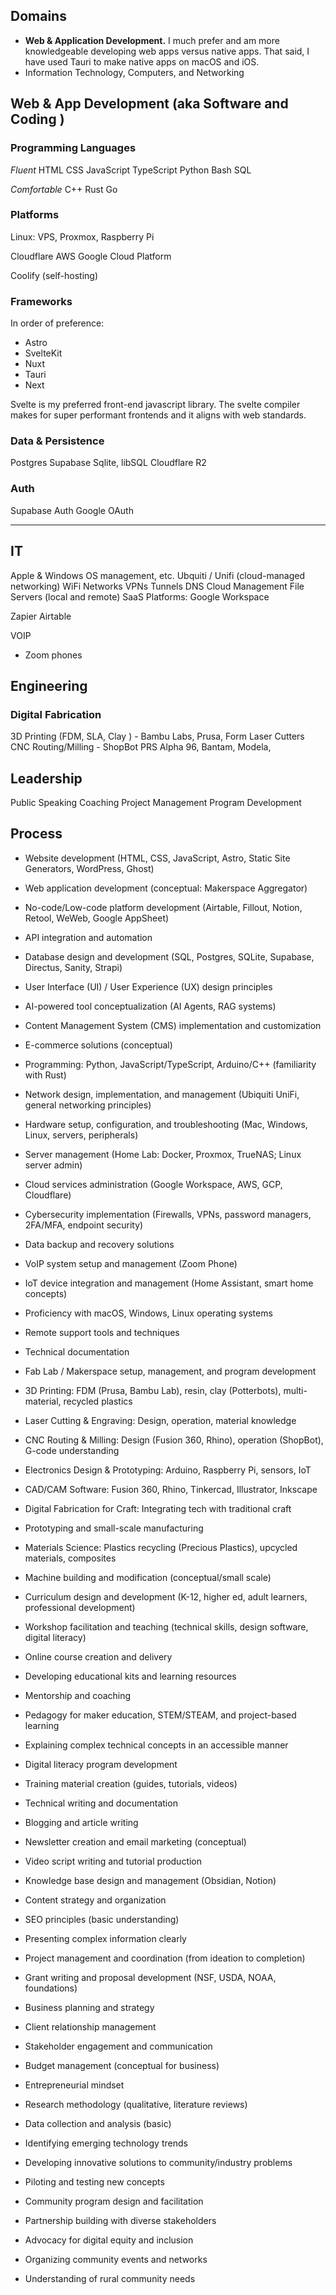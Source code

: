 
## Domains 
- **Web & Application Development.** I much prefer and am more knowledgeable developing web apps versus native apps. That said, I have used Tauri to make native apps on macOS and iOS. 
- Information Technology, Computers, and Networking 


## Web & App Development (aka Software and Coding )
### Programming Languages

*Fluent*
HTML
CSS
JavaScript 
TypeScript 
Python 
Bash 
SQL 

*Comfortable*
C++ 
Rust 
Go 

### Platforms 
Linux: VPS, Proxmox, Raspberry Pi 

Cloudflare 
AWS 
Google Cloud Platform 

Coolify (self-hosting)


### Frameworks 
In order of preference: 
- Astro 
- SvelteKit
- Nuxt
- Tauri 
- Next 

Svelte is my preferred front-end javascript library. The svelte compiler makes for super performant frontends and it aligns with web standards. 

### Data & Persistence  
Postgres
Supabase
Sqlite, libSQL 
Cloudflare R2 

### Auth 
Supabase Auth 
Google OAuth 




---

## IT 
Apple & Windows OS management, etc. 
Ubquiti / Unifi (cloud-managed networking)
WiFi Networks
VPNs
Tunnels 
DNS 
Cloud Management 
File Servers (local and remote)
SaaS Platforms: 
Google Workspace 


Zapier
Airtable 


VOIP 
- Zoom phones 

## Engineering 

### Digital Fabrication 
3D Printing (FDM, SLA, Clay ) - Bambu Labs, Prusa, Form 
Laser Cutters
CNC Routing/Milling - ShopBot PRS Alpha 96, Bantam, Modela,  


## Leadership 
Public Speaking 
Coaching 
Project Management 
Program Development 

## Process


- Website development (HTML, CSS, JavaScript, Astro, Static Site Generators, WordPress, Ghost)
- Web application development (conceptual: Makerspace Aggregator)
- No-code/Low-code platform development (Airtable, Fillout, Notion, Retool, WeWeb, Google AppSheet)
- API integration and automation
- Database design and development (SQL, Postgres, SQLite, Supabase, Directus, Sanity, Strapi)
- User Interface (UI) / User Experience (UX) design principles
- AI-powered tool conceptualization (AI Agents, RAG systems)
- Content Management System (CMS) implementation and customization
- E-commerce solutions (conceptual)
- Programming: Python, JavaScript/TypeScript, Arduino/C++ (familiarity with Rust)

- Network design, implementation, and management (Ubiquiti UniFi, general networking principles)
- Hardware setup, configuration, and troubleshooting (Mac, Windows, Linux, servers, peripherals)
- Server management (Home Lab: Docker, Proxmox, TrueNAS; Linux server admin)
- Cloud services administration (Google Workspace, AWS, GCP, Cloudflare)
- Cybersecurity implementation (Firewalls, VPNs, password managers, 2FA/MFA, endpoint security)
- Data backup and recovery solutions
- VoIP system setup and management (Zoom Phone)
- IoT device integration and management (Home Assistant, smart home concepts)
- Proficiency with macOS, Windows, Linux operating systems
- Remote support tools and techniques
- Technical documentation

- Fab Lab / Makerspace setup, management, and program development
- 3D Printing: FDM (Prusa, Bambu Lab), resin, clay (Potterbots), multi-material, recycled plastics
- Laser Cutting & Engraving: Design, operation, material knowledge
- CNC Routing & Milling: Design (Fusion 360, Rhino), operation (ShopBot), G-code understanding
- Electronics Design & Prototyping: Arduino, Raspberry Pi, sensors, IoT
- CAD/CAM Software: Fusion 360, Rhino, Tinkercad, Illustrator, Inkscape
- Digital Fabrication for Craft: Integrating tech with traditional craft
- Prototyping and small-scale manufacturing
- Materials Science: Plastics recycling (Precious Plastics), upcycled materials, composites
- Machine building and modification (conceptual/small scale)

- Curriculum design and development (K-12, higher ed, adult learners, professional development)
- Workshop facilitation and teaching (technical skills, design software, digital literacy)
- Online course creation and delivery
- Developing educational kits and learning resources
- Mentorship and coaching
- Pedagogy for maker education, STEM/STEAM, and project-based learning
- Explaining complex technical concepts in an accessible manner
- Digital literacy program development
- Training material creation (guides, tutorials, videos)


- Technical writing and documentation
- Blogging and article writing
- Newsletter creation and email marketing (conceptual)
- Video script writing and tutorial production
- Knowledge base design and management (Obsidian, Notion)
- Content strategy and organization
- SEO principles (basic understanding)
- Presenting complex information clearly


- Project management and coordination (from ideation to completion)
- Grant writing and proposal development (NSF, USDA, NOAA, foundations)
- Business planning and strategy
- Client relationship management
- Stakeholder engagement and communication
- Budget management (conceptual for business)
- Entrepreneurial mindset

- Research methodology (qualitative, literature reviews)
- Data collection and analysis (basic)
- Identifying emerging technology trends
- Developing innovative solutions to community/industry problems
- Piloting and testing new concepts


- Community program design and facilitation
- Partnership building with diverse stakeholders
- Advocacy for digital equity and inclusion
- Organizing community events and networks
- Understanding of rural community needs
